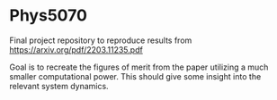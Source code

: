 # Phys5070
Final project repository to reproduce results from https://arxiv.org/pdf/2203.11235.pdf

Goal is to recreate the figures of merit from the paper utilizing a much smaller computational power. This should give some insight into the relevant system dynamics.
